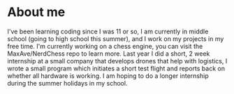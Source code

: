 # About me #
I've been learning coding since I was 11 or so, I am currently in middle school (going to high school this summer), and I work on my projects in my free time. I'm currently working on a chess engine, you can visit the MaxAve/NerdChess repo to learn more. Last year I did a short, 2 week internship at a small company that develops drones that help with logistics, I wrote a small program which initiates a short test flight and reports back on whether all hardware is working. I am hoping to do a longer internship during the summer holidays in my school.
